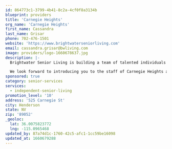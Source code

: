 ```yaml
---
id: 864773c1-3799-4b41-8c2a-4cf0f8a3134b
blueprint: providers
title: 'Carnegie Heights'
org_name: 'Carnegie Heights'
first_name: Cassandra
last_name: Grisar
phone: 702-476-1501
website: 'https://www.brightwaterseniorliving.com'
email: cassandra.grisar@bwliving.com
image: providers/logo-1660678637.jpg
description: |-
  Brightwater Senior Living is building a team of talented individuals who share common core attributes of warmth, compassion, and a commitment to excellence. Together, our team dedicates itself to creating a vibrant, caring community.

  We look forward to introducing you to the staff of Carnegie Heights at Henderson.
sponsored: true
category: senior-services
services:
  - independent-senior-living
promotion_level: '10'
address: '525 Carnegie St'
city: Henderson
state: NV
zip: '89052'
_geoloc:
  lat: 36.0075823772
  lng: -115.0965468
updated_by: 87a74d1c-1760-42c5-afc1-1cc59be16098
updated_at: 1660679288
---
```

